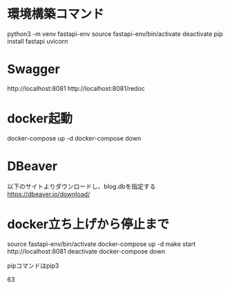 # 環境構築コマンド
python3 -m venv fastapi-env
source fastapi-env/bin/activate
  deactivate
pip install fastapi uvicorn

# Swagger
http://localhost:8081
http://localhost:8081/redoc

# docker起動
docker-compose up -d
docker-compose down

# DBeaver
以下のサイトよりダウンロードし、blog.dbを指定する
https://dbeaver.io/download/

# docker立ち上げから停止まで
source fastapi-env/bin/activate
docker-compose up -d
make start
http://localhost:8081
deactivate
docker-compose down

pipコマンドはpip3

63